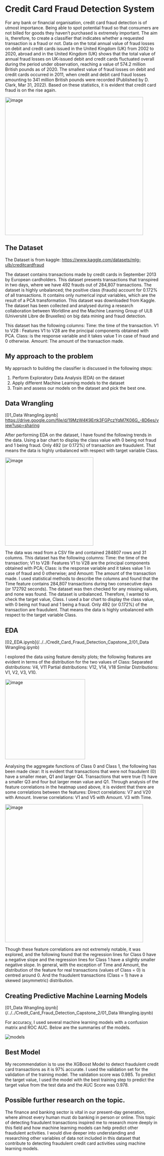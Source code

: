 # Credit Card Fraud Detection System
For any bank or financial organisation, credit card fraud detection is of utmost importance. Being able to spot potential fraud so that consumers are not billed for goods they haven’t purchased is extremely important. The aim is, therefore, to create a classifier that indicates whether a requested transaction is a fraud or not. Data on the total annual value of fraud losses on debit and credit cards issued in the United Kingdom (UK) from 2002 to 2020, abroad and in the United Kingdom (UK) shows that the total value of annual fraud losses on UK-issued debit and credit cards fluctuated overall during the period under observation, reaching a value of 574.2 million British pounds as of 2020. The smallest value of fraud losses on debit and credit cards occurred in 2011, when credit and debit card fraud losses amounting to 341 million British pounds were recorded (Published by D. Clark, Mar 31, 2022). Based on these statistics, it is evident that credit card fraud is on the rise again.

<img width="452" alt="image" src="https://user-images.githubusercontent.com/85933265/209000742-7b803cc1-32e2-4982-bde9-08910feb6693.png">

## The Dataset

The Dataset is from kaggle: https://www.kaggle.com/datasets/mlg-ulb/creditcardfraud 

The dataset contains transactions made by credit cards in September 2013 by European cardholders. This dataset presents transactions that transpired in two days, where we have 492 frauds out of 284,807 transactions. The dataset is highly unbalanced; the positive class (frauds) account for 0.172% of all transactions. It contains only numerical input variables, which are the result of a PCA transformation. This dataset was downloaded from Kaggle. The dataset has been collected and analysed during a research collaboration between Worldline and the Machine Learning Group of ULB (Université Libre de Bruxelles) on big data mining and fraud detection.

This dataset has the following columns: Time: the time of the transaction. V1 to V28 : Features V1 to V28 are the principal components obtained with PCA. Class: is the response variable and it takes value 1 in case of fraud and 0 otherwise. Amount: The amount of the transaction made.

## My approach to the problem
My approach to building the classifier is discussed in the following steps:

1.	Perform Exploratory Data Analysis (EDA) on the dataset
2.	Apply different Machine Learning models to the dataset
3.	Train and assess our models on the dataset and pick the best one.

## Data Wrangling


[01_Data Wrangling.ipynb] https://drive.google.com/file/d/19MzW4K9Ertk3FGPczYqM7K06G_-8D6es/view?usp=sharing

After performing EDA on the dataset, I have found the following trends in the data. 
Using a bar chart to display the class value with 0 being not fraud and 1 being fraud. Only 492 (or 0.172%) of transaction are fraudulent. That means the data is highly unbalanced with respect with target variable Class.

<img width="289" alt="image" src="https://user-images.githubusercontent.com/85933265/209001322-321c52f8-a23f-44da-a517-c4a66d033b7e.png">

The data was read from a CSV file and contained 284807 rows and 31 columns. This dataset has the following columns: Time: the time of the transaction; V1 to V28: Features V1 to V28 are the principal components obtained with PCA; Class: is the response variable and it takes value 1 in case of fraud and 0 otherwise; and Amount: The amount of the transaction made. I used statistical methods to describe the columns and found that the Time feature contains 284,807 transactions during two consecutive days (or 172792 seconds). The dataset was then checked for any missing values, and none was found. The dataset is unbalanced. Therefore, I wanted to check the target value, Class. I used a bar chart to display the class value, with 0 being not fraud and 1 being a fraud. Only 492 (or 0.172%) of the transaction are fraudulent. That means the data is highly unbalanced with respect to the target variable Class.

## EDA 

[02_EDA.ipynb](/../../Credit_Card_Fraud_Detection_Capstone_2/01_Data Wrangling.ipynb)

I explored the data using feature density plots; the following features are evident in terms of the distribution for the two values of Class: Separated distributions: V4, V11 Partial distributions: V12, V14, V18 Similar Distributions: V1, V2, V3, V10.

<img width="262" alt="image" src="https://user-images.githubusercontent.com/85933265/209001774-1bb0bc1f-3861-4618-b782-42ba11d66e09.png">

Analysing the aggregate functions of Class 0 and Class 1, the following has been made clear: It is evident that transactions that were not fraudulent (0) have a smaller mean, Q1 and larger Q4. Transactions that were true (1) have a smaller Q3 and four but larger mean value and Q1.
Through analysis of the feature correlations in the heatmap used above, it is evident that there are some correlations between the features: 
Direct correlations: V7 and V20 with Amount. 
Inverse correlations: V1 and V5 with Amount. V3 with Time. 

<img width="452" alt="image" src="https://user-images.githubusercontent.com/85933265/209001903-07b78164-e4d9-49b8-96fe-9b1a322d7978.png">

Though these feature correlations are not extremely notable, it was explored, and the following found that the regression lines for Class 0 have a negative slope and the regression lines for Class 1 have a slightly smaller negative slope. In general, with the exception of Time and Amount, the distribution of the feature for real transactions (values of Class = 0) is centred around 0. And the fraudulent transactions (Class = 1) have a skewed (asymmetric) distribution.

## Creating Predictive Machine Learning Models 

[01_Data Wrangling.ipynb](/../../Credit_Card_Fraud_Detection_Capstone_2/01_Data Wrangling.ipynb)

For accuracy, I used several machine learning models with a confusion matrix and ROC AUC. Below are the summaries of the models. 

![models](https://user-images.githubusercontent.com/85933265/209002351-6d98fff0-a89f-45d2-8d21-4768958106e7.png)

## Best Model 
My recommendation is to use the XGBoost Model to detect fraudulent credit card transactions as it is 97% accurate. I used the validation set for the validation of the training model. The validation score was 0.985. To predict the target value, I used the model with the best training step to predict the target value from the test data and the AUC Score was 0.978.

## Possible further research on the topic. 

The finance and banking sector is vital in our present-day generation, where almost every human must do banking in person or online. This topic of detecting fraudulent transactions inspired me to research more deeply in this field and how machine learning models can help predict other fraudulent activities. I would dive deeper into understanding and researching other variables of data not included in this dataset that contribute to detecting fraudulent credit card activities using machine learning models. 









